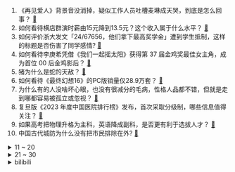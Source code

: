 1. 《再见爱人》背景音没消掉，疑似工作人员吐槽麦琳成天哭，到底是怎么回事？ [:link:](https://www.zhihu.com/question/4336727820)
2. 如何看待横店群演时薪由15元降到13.5元？这个收入属于什么水平？ [:link:](https://www.zhihu.com/question/4238081281)
3. 如何评价浙大发文「24/67656，他们拿下最高奖学金」遭到学生抵制，这样的标题是否伤害了同学感情? [:link:](https://www.zhihu.com/question/4213689883)
4. 如何看待李庚希凭借《我们一起摇太阳》获得第 37 届金鸡奖最佳女主角，成为首位 00 后金鸡影后？ [:link:](https://www.zhihu.com/question/4347033071)
5. 猪为什么是蛇的天敌？ [:link:](https://www.zhihu.com/question/598821148)
6. 如何看待《最终幻想16》的PC版销量仅28.9万套？ [:link:](https://www.zhihu.com/question/4121144249)
7. 为什么有的人没啥坏心眼，也没有很减分的毛病，性格人品都不错，但就是走到哪都容易被孤立或忽视？ [:link:](https://www.zhihu.com/question/2322399764)
8. 复旦版《2023 年度中国医院排行榜》发布，首次采取分级制，哪些信息值得关注？ [:link:](https://www.zhihu.com/question/4320637431)
9. 如果高考把物理升格为主科，英语降成副科，是否更有利于选拔人才？ [:link:](https://www.zhihu.com/question/4125737892)
10. 中国古代城防为什么没有把市民排除在外? [:link:](https://www.zhihu.com/question/663443580)
<details>
<summary>11 ~ 20</summary>

11. 学生上台指责学校「有钱建草堂没钱修宿舍」，官方回应已成立调查组，如何看待此事？ [:link:](https://www.zhihu.com/question/4300883306)
12. 成龙呼吁大家到电影院看电影，认为在家会降低观影质量，你认同他的观点吗？为什么？ [:link:](https://www.zhihu.com/question/4297655841)
13. 你最近在读的书是哪一本？ [:link:](https://www.zhihu.com/question/800718032)
14. 怎样看王皓回应马龙樊振东退出wtt总决赛？ [:link:](https://www.zhihu.com/question/4347841165)
15. 外卖员建议不要点黄焖鸡，个别商家用冷冻肉和僵尸肉配菜不洗，什么是僵尸肉？对健康危害有多多大？ [:link:](https://www.zhihu.com/question/4259949210)
16. 反诈老陈说当年辞职皆因“冲动没看透自己”，最看不起现在的自己，怎么看待他的“看透”和“看不起”？ [:link:](https://www.zhihu.com/question/4233800446)
17. 58 岁泰森复出败给 27 岁「网红拳手」杰克保罗，如何评价他的表现？ [:link:](https://www.zhihu.com/question/4215866683)
18. 印尼为何让东帝汶独立了？ [:link:](https://www.zhihu.com/question/748713113)
19. 音乐是否是抵御AI的最后一片阵地？ [:link:](https://www.zhihu.com/question/60208923)
20. 你觉得综艺《再见爱人》第四季的结局会是什么呢？为什么？ [:link:](https://www.zhihu.com/question/3176804045)
</details>
<details>
<summary>21 ~ 30</summary>

21. 电视剧《小巷人家》究竟如何？你会选择推荐吗？ [:link:](https://www.zhihu.com/question/3214318798)
22. 第 37 届金鸡获奖名单公布，雷佳音、李庚希分获影帝、影后，你对各奖项归属满意吗？ [:link:](https://www.zhihu.com/question/4338446536)
23. 电影《胜券在握》拍得如何？值得推荐吗？ [:link:](https://www.zhihu.com/question/3176877318)
24. 证监会发布市值管理指引，成份股公司应制定市值管理制度，长期破净公司应制定估值提升计划，将产生哪些影响？ [:link:](https://www.zhihu.com/question/4255566635)
25. 科研和学习的区别是什么？ [:link:](https://www.zhihu.com/question/2617488522)
26. 乒乓球商业赛事的含金量和三大赛的含金量一样吗？ [:link:](https://www.zhihu.com/question/664776716)
27. 你知道哪些很有意思的历史冷知识？ [:link:](https://www.zhihu.com/question/636695546)
28. 为什么没有公司去做3A级别的二次元单机大作？ [:link:](https://www.zhihu.com/question/654684675)
29. Faker五冠王意味着什么? [:link:](https://www.zhihu.com/question/3146336205)
30. 没有冰箱的时候，居住在热带的人是不是从来没见过冰？ [:link:](https://www.zhihu.com/question/39562985)
</details><details>
<summary>bilibili</summary>

</details>
